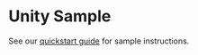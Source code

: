 # Unity Sample

See our [quickstart guide](https://docs.microsoft.com/en-us/azure/spatial-anchors/unity-overview) for sample instructions. 